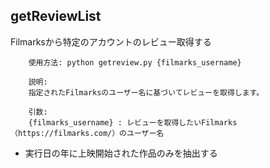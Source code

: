 ## getReviewList

Filmarksから特定のアカウントのレビュー取得する

```
    使用方法: python getreview.py {filmarks_username}
    
    説明:
    指定されたFilmarksのユーザー名に基づいてレビューを取得します。
    
    引数:
    {filmarks_username} : レビューを取得したいFilmarks（https://filmarks.com/）のユーザー名
```

- 実行日の年に上映開始された作品のみを抽出する
